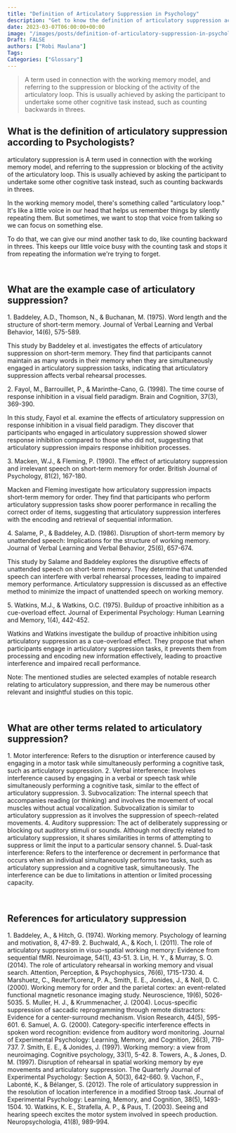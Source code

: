 ```yaml
---
title: "Definition of Articulatory Suppression in Psychology"
description: "Get to know the definition of articulatory suppression according to psychologists."
date: 2023-03-07T06:00:00+00:00
image: "/images/posts/definition-of-articulatory-suppression-in-psychology.jpg"
Draft: FALSE
authors: ["Robi Maulana"]
Tags: 
Categories: ["Glossary"]
---
```






> A term used in connection with the working memory model, and referring to the suppression or blocking of the activity of the articulatory loop. This is usually achieved by asking the participant to undertake some other cognitive task instead, such as counting backwards in threes.

## What is the definition of articulatory suppression according to Psychologists?

articulatory suppression is A term used in connection with the working memory model, and referring to the suppression or blocking of the activity of the articulatory loop. This is usually achieved by asking the participant to undertake some other cognitive task instead, such as counting backwards in threes.

In the working memory model, there's something called "articulatory loop." It's like a little voice in our head that helps us remember things by silently repeating them. But sometimes, we want to stop that voice from talking so we can focus on something else.

To do that, we can give our mind another task to do, like counting backward in threes. This keeps our little voice busy with the counting task and stops it from repeating the information we're trying to forget.

 

## What are the example case of articulatory suppression?

1\. Baddeley, A.D., Thomson, N., & Buchanan, M. (1975). Word length and the structure of short-term memory. Journal of Verbal Learning and Verbal Behavior, 14(6), 575-589.

This study by Baddeley et al. investigates the effects of articulatory suppression on short-term memory. They find that participants cannot maintain as many words in their memory when they are simultaneously engaged in articulatory suppression tasks, indicating that articulatory suppression affects verbal rehearsal processes.

2\. Fayol, M., Barrouillet, P., & Marinthe-Cano, G. (1998). The time course of response inhibition in a visual field paradigm. Brain and Cognition, 37(3), 369-390.

In this study, Fayol et al. examine the effects of articulatory suppression on response inhibition in a visual field paradigm. They discover that participants who engaged in articulatory suppression showed slower response inhibition compared to those who did not, suggesting that articulatory suppression impairs response inhibition processes.

3\. Macken, W.J., & Fleming, P. (1990). The effect of articulatory suppression and irrelevant speech on short-term memory for order. British Journal of Psychology, 81(2), 167-180.

Macken and Fleming investigate how articulatory suppression impacts short-term memory for order. They find that participants who perform articulatory suppression tasks show poorer performance in recalling the correct order of items, suggesting that articulatory suppression interferes with the encoding and retrieval of sequential information.

4\. Salame, P., & Baddeley, A.D. (1986). Disruption of short-term memory by unattended speech: Implications for the structure of working memory. Journal of Verbal Learning and Verbal Behavior, 25(6), 657-674.

This study by Salame and Baddeley explores the disruptive effects of unattended speech on short-term memory. They determine that unattended speech can interfere with verbal rehearsal processes, leading to impaired memory performance. Articulatory suppression is discussed as an effective method to minimize the impact of unattended speech on working memory.

5\. Watkins, M.J., & Watkins, O.C. (1975). Buildup of proactive inhibition as a cue-overload effect. Journal of Experimental Psychology: Human Learning and Memory, 1(4), 442-452.

Watkins and Watkins investigate the buildup of proactive inhibition using articulatory suppression as a cue-overload effect. They propose that when participants engage in articulatory suppression tasks, it prevents them from processing and encoding new information effectively, leading to proactive interference and impaired recall performance.

Note: The mentioned studies are selected examples of notable research relating to articulatory suppression, and there may be numerous other relevant and insightful studies on this topic.

 

## What are other terms related to articulatory suppression?

1\. Motor interference: Refers to the disruption or interference caused by engaging in a motor task while simultaneously performing a cognitive task, such as articulatory suppression. 2. Verbal interference: Involves interference caused by engaging in a verbal or speech task while simultaneously performing a cognitive task, similar to the effect of articulatory suppression. 3. Subvocalization: The internal speech that accompanies reading (or thinking) and involves the movement of vocal muscles without actual vocalization. Subvocalization is similar to articulatory suppression as it involves the suppression of speech-related movements. 4. Auditory suppression: The act of deliberately suppressing or blocking out auditory stimuli or sounds. Although not directly related to articulatory suppression, it shares similarities in terms of attempting to suppress or limit the input to a particular sensory channel. 5. Dual-task interference: Refers to the interference or decrement in performance that occurs when an individual simultaneously performs two tasks, such as articulatory suppression and a cognitive task, simultaneously. The interference can be due to limitations in attention or limited processing capacity.

 

## References for articulatory suppression

1\. Baddeley, A., & Hitch, G. (1974). Working memory. Psychology of learning and motivation, 8, 47-89. 2. Buchwald, A., & Koch, I. (2011). The role of articulatory suppression in visuo-spatial working memory: Evidence from sequential fMRI. Neuroimage, 54(1), 43-51. 3. Lin, H. Y., & Murray, S. O. (2014). The role of articulatory rehearsal in working memory and visual search. Attention, Perception, & Psychophysics, 76(6), 1715-1730. 4. Marshuetz, C., Reuter?Lorenz, P. A., Smith, E. E., Jonides, J., & Noll, D. C. (2000). Working memory for order and the parietal cortex: an event-related functional magnetic resonance imaging study. Neuroscience, 19(6), 5026-5035. 5. Muller, H. J., & Krummenacher, J. (2004). Locus-specific suppression of saccadic reprogramming through remote distractors: Evidence for a center-surround mechanism. Vision Research, 44(5), 595-601. 6. Samuel, A. G. (2000). Category-specific interference effects in spoken word recognition: evidence from auditory word monitoring. Journal of Experimental Psychology: Learning, Memory, and Cognition, 26(3), 719-737. 7. Smith, E. E., & Jonides, J. (1997). Working memory: a view from neuroimaging. Cognitive psychology, 33(1), 5-42. 8. Towers, A., & Jones, D. M. (1997). Disruption of rehearsal in spatial working memory by eye movements and articulatory suppression. The Quarterly Journal of Experimental Psychology: Section A, 50(3), 642-660. 9. Vachon, F., Labonté, K., & Bélanger, S. (2012). The role of articulatory suppression in the resolution of location interference in a modified Stroop task. Journal of Experimental Psychology: Learning, Memory, and Cognition, 38(5), 1493-1504. 10. Watkins, K. E., Strafella, A. P., & Paus, T. (2003). Seeing and hearing speech excites the motor system involved in speech production. Neuropsychologia, 41(8), 989-994.
